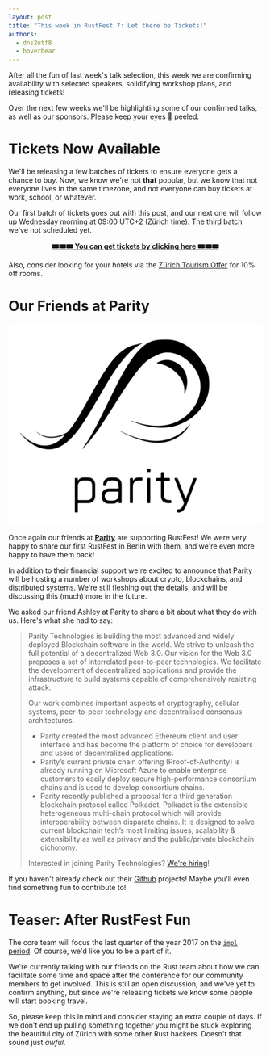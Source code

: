 ```yaml
---
layout: post
title: "This week in RustFest 7: Let there be Tickets!"
authors:
  - dns2utf8
  - hoverbear
---
```


After all the fun of last week's talk selection, this week we are confirming availability with selected speakers, solidifying workshop plans, and releasing tickets!

Over the next few weeks we'll be highlighting some of our confirmed talks, as well as our sponsors. Please keep your eyes 👀 peeled.

# Tickets Now Available

We'll be releasing a few batches of tickets to ensure everyone gets a chance to buy. Now, we know we're not **that** popular, but we know that not everyone lives in the same timezone, and not everyone can buy tickets at work, school, or whatever.

Our first batch of tickets goes out with this post, and our next one will follow up Wednesday morning at 09:00 UTC+2 (Zürich time). The third batch we've not scheduled yet.

<div style="text-align: center">
  <a href="https://ti.to/asquera-event-ug/rustfest-zurich/">
    <strong>🎟🎟🎟 You can get tickets by clicking here 🎟🎟🎟</strong>
  </a>
</div>

Also, consider looking for your hotels via the [Zürich Tourism Offer](https://www.zuerich.com/en/visit/rustfest-zuerich) for 10% off rooms.

# Our Friends at Parity

<div style="text-align: center">
  <img alt="Parity Logo" src="/assets/sponsors/parity.svg"/>
</div>

Once again our friends at [**Parity**](http://parity.io/) are supporting RustFest! We were very happy to share our first RustFest in Berlin with them, and we're even more happy to have them back!

In addition to their financial support we're excited to announce that Parity will be hosting a number of workshops about crypto, blockchains, and distributed systems. We're still fleshing out the details, and will be discussing this (much) more in the future.

We asked our friend Ashley at Parity to share a bit about what they do with us. Here's what she had to say:

> Parity Technologies is building the most advanced and widely deployed Blockchain software in the world. We strive to unleash the full potential of a decentralized Web 3.0. Our vision for the Web 3.0 proposes a set of interrelated peer-to-peer technologies. We facilitate the development of decentralized applications and provide the infrastructure to build systems capable of comprehensively resisting attack.
>
> Our work combines important aspects of cryptography, cellular systems, peer-to-peer technology and decentralised consensus architectures.
>
> * Parity created the most advanced Ethereum client and user interface and has become the platform of choice for developers and users of decentralized applications.
> * Parity’s current private chain offering (Proof-of-Authority) is already running on Microsoft Azure to enable enterprise customers to easily deploy secure high-performance consortium chains and is used to develop consortium chains.
> * Parity recently published a proposal for a third generation blockchain protocol called Polkadot. Polkadot is the extensible heterogeneous multi-chain protocol which will provide interoperability between disparate chains. It is designed to solve current blockchain tech’s most limiting issues, scalability & extensibility as well as privacy and the public/private blockchain dichotomy.
>
> Interested in joining Parity Technologies? [We're hiring](http://parity.io/)!

If you haven't already check out their [Github](https://github.com/paritytech) projects! Maybe you'll even find something fun to contribute to!

# Teaser: After RustFest Fun

The core team will focus the last quarter of the year 2017 on the [`impl` period](https://internals.rust-lang.org/t/announcing-the-impl-period-sep-18-dec-17/5676). Of course, we'd like you to be a part of it.

We're currently talking with our friends on the Rust team about how we can facilitate some time and space after the conference for our community members to get involved. This is still an open discussion, and we've yet to confirm anything, but since we're releasing tickets we know some people will start booking travel.

So, please keep this in mind and consider staying an extra couple of days. If we don't end up pulling something together you might be stuck exploring the beautiful city of Zürich with some other Rust hackers. Doesn't that sound just *awful*.

